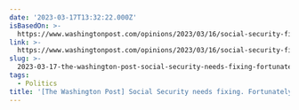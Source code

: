```yaml
---
date: '2023-03-17T13:32:22.000Z'
isBasedOn: >-
  https://www.washingtonpost.com/opinions/2023/03/16/social-security-fiscal-reform-solutions
link: >-
  https://www.washingtonpost.com/opinions/2023/03/16/social-security-fiscal-reform-solutions
slug: >-
  2023-03-17-the-washington-post-social-security-needs-fixing-fortunately-it-doesnt
tags:
  - Politics
title: '[The Washington Post] Social Security needs fixing. Fortunately, it doesn’t'
---
```



